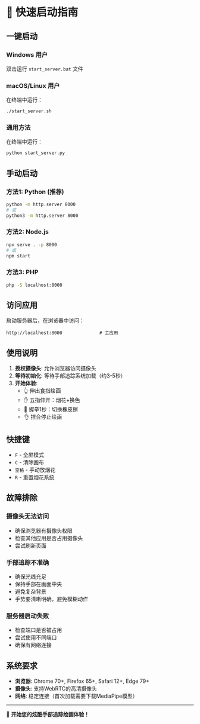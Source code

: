 # 🚀 快速启动指南

## 一键启动

### Windows 用户
双击运行 `start_server.bat` 文件

### macOS/Linux 用户
在终端中运行：
```bash
./start_server.sh
```

### 通用方法
在终端中运行：
```bash
python start_server.py
```

## 手动启动

### 方法1: Python (推荐)
```bash
python -m http.server 8000
# 或
python3 -m http.server 8000
```

### 方法2: Node.js
```bash
npx serve . -p 8000
# 或
npm start
```

### 方法3: PHP
```bash
php -S localhost:8000
```

## 访问应用

启动服务器后，在浏览器中访问：
```
http://localhost:8000              # 主应用
```

## 使用说明

1. **授权摄像头**: 允许浏览器访问摄像头
2. **等待初始化**: 等待手部追踪系统加载（约3-5秒）
3. **开始体验**:
   - 👆 伸出食指绘画
   - ✋ 五指伸开：烟花+换色
   - 👊 握拳1秒：切换橡皮擦
   - 👌 捏合停止绘画

## 快捷键

- `F` - 全屏模式
- `C` - 清除画布
- `空格` - 手动放烟花
- `R` - 重置烟花系统

## 故障排除

### 摄像头无法访问
- 确保浏览器有摄像头权限
- 检查其他应用是否占用摄像头
- 尝试刷新页面

### 手部追踪不准确
- 确保光线充足
- 保持手部在画面中央
- 避免复杂背景
- 手势要清晰明确，避免模糊动作

### 服务器启动失败
- 检查端口是否被占用
- 尝试使用不同端口
- 确保有网络连接

## 系统要求

- **浏览器**: Chrome 70+, Firefox 65+, Safari 12+, Edge 79+
- **摄像头**: 支持WebRTC的高清摄像头
- **网络**: 稳定连接（首次加载需要下载MediaPipe模型）

---

🎉 **开始您的炫酷手部追踪绘画体验！** 